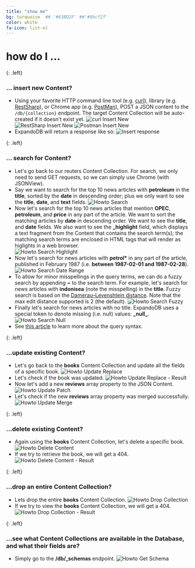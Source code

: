 ```yaml
---
title: "show me"
bg: turquoise  ## '#63BD2F' ##'#9bcf2f'
color: white
fa-icon: list-ol
---
```


# **how do I ...** 

{: .left}
### **... insert new Content?**
- Using your favorite HTTP command line tool (e.g. [curl](https://curl.haxx.se)), library (e.g. [RestSharp](http://restsharp.org/)), or Chrome app 
  (e.g. [PostMan](http://www.getpostman.com)), POST a JSON content to the `/db/{collection}` endpoint. The target Content Collection will be auto-created if it doesn't exist yet.
  ![curl Insert New](img/curl-insert-new.png)  
  ![RestSharp Insert New](img/restsharp-insert-new.png)
  ![Postman Insert New](img/postman-insert-new.png)
- ExpandoDB will return a response like so:
  ![Insert response](img/insert-response.png)  

{: .left}
### **... search for Content?**
- Let's go back to our reuters Content Collection. For search, we only need to send GET requests, so we can simply use Chrome (with JSONView).
- Say we want to search for the top 10 news articles with **petroleum** in the **title**, sorted by the **date** in descending order; 
  plus we only want to see the **title**, **date**, and **text** fields.
  ![Howto Search](img/howto-search-1.png)
- Now let's search for the top 10 news articles that mention **OPEC**, **petroleum**, and **price** in any part of the article.
  We want to sort the matching articles by **date** in descending order. We want to see the **title**, and **date** fields. We also 
  want to see the **_highlight** field, which displays a text fragment from the Content that contains the search term(s); 
  the matching search terms are enclosed in HTML tags that will render as higlights in a web browser.     
  ![Howto Search Highlight](img/howto-search-2.png)
- Now let's search for news articles with **petrol\*** in any part of the article, published in February 1987 
  (i.e. **between 1987-02-01 and 1987-02-28**).
  ![Howto Search Date Range](img/howto-search-3.png)
- To allow for minor misspellings in the query terms, we can do a fuzzy search by appending **~** to the search term. For example, 
  let's search for news articles with **indonisea** (note the misspelling) in the **title**. Fuzzy search is based on the 
  [Damerau–Levenshtein distance](https://en.wikipedia.org/wiki/Damerau%E2%80%93Levenshtein_distance). Note that the max edit distance
  supported is 2 (the default).
  ![Howto Search Fuzzy](img/howto-search-4.png) 
- Finally let's search for news articles with no title. ExpandoDB uses a special token to denote missing (i.e. null) values: **\_null\_**. 
  ![Howto Search Null](img/howto-search-5.png)
- See [this article](http://www.lucenetutorial.com/lucene-query-syntax.html) to learn more about the query syntax.  
  
{: .left}
### **...update existing Content?**
- Let's go back to the **books** Content Collection and update all the fields of a specific book.
  ![Howto Update Replace](img/howto-update-1.png)
- Let's check if the book was updated.
  ![Howto Update Replace - Result](img/howto-update-2.png)
- Now let's add a new **reviews** array property to the JSON Content.
  ![Howto Update Patch](img/howto-update-3.png)
- Let's check if the new **reviews** array property was merged successfully.
  ![Howto Update Merge](img/howto-update-4.png)
  
{: .left}
### **...delete existing Content?**
- Again using the **books** Content Collection, let's delete a specific book.
  ![Howto Delete Content](img/howto-delete-1.png)
- If we try to retrieve the book, we will get a 404.
  ![Howto Delete Content - Result](img/howto-delete-2.png)

{: .left}
### **...drop an entire Content Collection?**
- Lets drop the entire **books** Content Collection.
  ![Howto Drop Collection](img/howto-delete-3.png)
- If we try to view the **books** Content Collection, we will get a 404.
  ![Howto Drop Collection - Result](img/howto-delete-4.png)

{: .left}
### **...see what Content Collections are available in the Database, and what their fields are?** 
- Simply go to the **/db/_schemas** endpoint.
  ![Howto Get Schema](img/howto-get-schema.png)